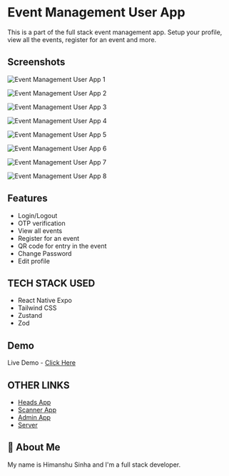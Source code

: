 # Event Management User App

This is a part of the full stack event management app. Setup your profile, view all the events, register for an event and more.

## Screenshots

![Event Management User App 1](https://github.com/HimanshuS1nha/Event-Management-User-App/assets/97872929/758b42ff-5cc9-4bc1-abd9-17217a522b9d)

![Event Management User App 2](https://github.com/HimanshuS1nha/Event-Management-User-App/assets/97872929/5ec8f18e-0414-4002-ab6d-b10caa922544)

![Event Management User App 3](https://github.com/HimanshuS1nha/Event-Management-User-App/assets/97872929/e6fa3f48-4c61-4899-b460-bb701c56cfba)

![Event Management User App 4](https://github.com/HimanshuS1nha/Event-Management-User-App/assets/97872929/2a6e16a6-7b7a-4c37-b1d1-873564938e80)

![Event Management User App 5](https://github.com/HimanshuS1nha/Event-Management-User-App/assets/97872929/0a981f00-50a9-4e02-ac40-30dda5ea588f)

![Event Management User App 6](https://github.com/HimanshuS1nha/Event-Management-User-App/assets/97872929/41ac6217-dfbb-4cb9-b8ea-46bf93109e94)

![Event Management User App 7](https://github.com/HimanshuS1nha/Event-Management-User-App/assets/97872929/7f2631de-c29f-475a-b880-5117ea57051a)

![Event Management User App 8](https://github.com/HimanshuS1nha/Event-Management-User-App/assets/97872929/b25798a4-62ee-4b0c-b5ad-1324e520b464)

## Features

- Login/Logout
- OTP verification
- View all events
- Register for an event
- QR code for entry in the event
- Change Password
- Edit profile

## TECH STACK USED

- React Native Expo
- Tailwind CSS
- Zustand
- Zod

## Demo

Live Demo - [Click Here](https://www.youtube.com/shorts/Q2kjM0C15Rg)

## OTHER LINKS

- [Heads App](https://github.com/HimanshuS1nha/Event-Management-Heads-App)
- [Scanner App](https://github.com/HimanshuS1nha/Event-Management-Scanner-App)
- [Admin App](https://github.com/HimanshuS1nha/Event-Management-Admin-App)
- [Server](https://github.com/HimanshuS1nha/Event-Management-Server)

## 🚀 About Me

My name is Himanshu Sinha and I'm a full stack developer.
